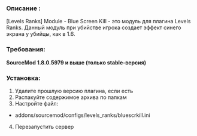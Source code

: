 ### Описание :
[Levels Ranks] Module - Blue Screen Kill - это модуль для плагина Levels Ranks. Данный модуль при убийстве игрока создает эффект синего экрана у убийцы, как в 1.6.

### Требования:

**SourceMod 1.8.0.5979 и выше (только stable-версия)**

### Установка:
1) Удалите прошлую версию плагина, если есть
2) Распакуйте содержимое архива по папкам
3) Настройте файл:
- addons/sourcemod/configs/levels_ranks/bluescrkill.ini​
4) Перезапустить сервер
